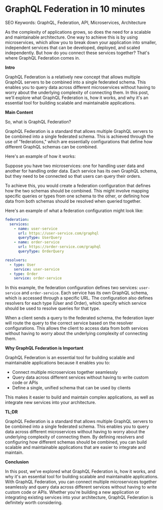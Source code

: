 **GraphQL Federation in 10 minutes**
=====================================

SEO Keywords: GraphQL, Federation, API, Microservices, Architecture

As the complexity of applications grows, so does the need for a scalable and maintainable architecture. One way to achieve this is by using microservices, which allow you to break down your application into smaller, independent services that can be developed, deployed, and scaled independently. But how do you connect these services together? That's where GraphQL Federation comes in.

**Intro**

GraphQL Federation is a relatively new concept that allows multiple GraphQL servers to be combined into a single federated schema. This enables you to query data across different microservices without having to worry about the underlying complexity of connecting them. In this post, we'll explore what GraphQL Federation is, how it works, and why it's an essential tool for building scalable and maintainable applications.

**Main Content**

So, what is GraphQL Federation?

GraphQL Federation is a standard that allows multiple GraphQL servers to be combined into a single federated schema. This is achieved through the use of "federations," which are essentially configurations that define how different GraphQL schemas can be combined.

Here's an example of how it works:

Suppose you have two microservices: one for handling user data and another for handling order data. Each service has its own GraphQL schema, but they need to be connected so that users can query their orders.

To achieve this, you would create a federation configuration that defines how the two schemas should be combined. This might involve mapping specific queries or types from one schema to the other, or defining how data from both schemas should be resolved when queried together.

Here's an example of what a federation configuration might look like:
```yaml
federation:
  services:
    - name: user-service
      url: https://user-service.com/graphql
      queryType: UserQuery
    - name: order-service
      url: https://order-service.com/graphql
      queryType: OrderQuery

resolvers:
  - type: User
    service: user-service
  - type: Order
    service: order-service
```
In this example, the federation configuration defines two services: `user-service` and `order-service`. Each service has its own GraphQL schema, which is accessed through a specific URL. The configuration also defines resolvers for each type (User and Order), which specify which service should be used to resolve queries for that type.

When a client sends a query to the federated schema, the federation layer will route the query to the correct service based on the resolver configurations. This allows the client to access data from both services without having to worry about the underlying complexity of connecting them.

**Why GraphQL Federation is Important**

GraphQL Federation is an essential tool for building scalable and maintainable applications because it enables you to:

* Connect multiple microservices together seamlessly
* Query data across different services without having to write custom code or APIs
* Define a single, unified schema that can be used by clients

This makes it easier to build and maintain complex applications, as well as integrate new services into your architecture.

**TL;DR**

GraphQL Federation is a standard that allows multiple GraphQL servers to be combined into a single federated schema. This enables you to query data across different microservices without having to worry about the underlying complexity of connecting them. By defining resolvers and configuring how different schemas should be combined, you can build scalable and maintainable applications that are easier to integrate and maintain.

**Conclusion**

In this post, we've explored what GraphQL Federation is, how it works, and why it's an essential tool for building scalable and maintainable applications. With GraphQL Federation, you can connect multiple microservices together seamlessly and query data across different services without having to write custom code or APIs. Whether you're building a new application or integrating existing services into your architecture, GraphQL Federation is definitely worth considering.